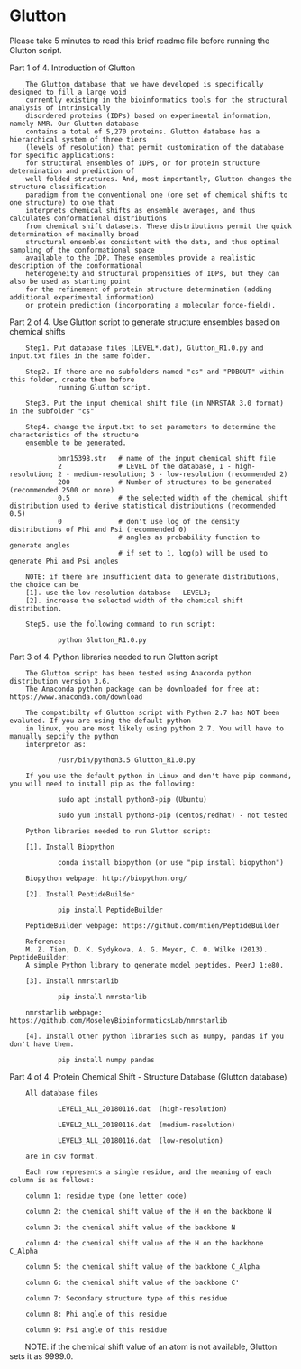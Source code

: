 # Glutton
Please take 5 minutes to read this brief readme file before running the Glutton script. 

Part 1 of 4. Introduction of Glutton

        The Glutton database that we have developed is specifically designed to fill a large void
        currently existing in the bioinformatics tools for the structural analysis of intrinsically
        disordered proteins (IDPs) based on experimental information, namely NMR. Our Glutton database 
        contains a total of 5,270 proteins. Glutton database has a hierarchical system of three tiers
        (levels of resolution) that permit customization of the database for specific applications: 
        for structural ensembles of IDPs, or for protein structure determination and prediction of 
        well folded structures. And, most importantly, Glutton changes the structure classification 
        paradigm from the conventional one (one set of chemical shifts to one structure) to one that 
        interprets chemical shifts as ensemble averages, and thus calculates conformational distributions 
        from chemical shift datasets. These distributions permit the quick determination of maximally broad 
        structural ensembles consistent with the data, and thus optimal sampling of the conformational space 
        available to the IDP. These ensembles provide a realistic description of the conformational 
        heterogeneity and structural propensities of IDPs, but they can also be used as starting point 
        for the refinement of protein structure determination (adding additional experimental information)
        or protein prediction (incorporating a molecular force-field).

Part 2 of 4. Use Glutton script to generate structure ensembles based on chemical shifts

        Step1. Put database files (LEVEL*.dat), Glutton_R1.0.py and input.txt files in the same folder.

        Step2. If there are no subfolders named "cs" and "PDBOUT" within this folder, create them before 
                running Glutton script.

        Step3. Put the input chemical shift file (in NMRSTAR 3.0 format) in the subfolder "cs"

        Step4. change the input.txt to set parameters to determine the characteristics of the structure 
        ensemble to be generated.

                bmr15398.str   # name of the input chemical shift file 
                2              # LEVEL of the database, 1 - high-resolution; 2 - medium-resolution; 3 - low-resolution (recommended 2)
                200            # Number of structures to be generated (recommended 2500 or more)
                0.5            # the selected width of the chemical shift distribution used to derive statistical distributions (recommended 0.5)
                0              # don't use log of the density distributions of Phi and Psi (recommended 0)
                               # angles as probability function to generate angles
                               # if set to 1, log(p) will be used to generate Phi and Psi angles

        NOTE: if there are insufficient data to generate distributions, the choice can be 
        [1]. use the low-resolution database - LEVEL3;            
        [2]. increase the selected width of the chemical shift distribution. 
 
        Step5. use the following command to run script:

                python Glutton_R1.0.py
 
Part 3 of 4. Python libraries needed to run Glutton script

        The Glutton script has been tested using Anaconda python distribution version 3.6. 
        The Anaconda python package can be downloaded for free at: https://www.anaconda.com/download
        
        The compatibilty of Glutton script with Python 2.7 has NOT been evaluted. If you are using the default python  
        in linux, you are most likely using python 2.7. You will have to manually sepcify the python 
        interpretor as:
        
                /usr/bin/python3.5 Glutton_R1.0.py
        
        If you use the default python in Linux and don't have pip command, you will need to install pip as the following:
        
                sudo apt install python3-pip (Ubuntu)
        
                sudo yum install python3-pip (centos/redhat) - not tested

        Python libraries needed to run Glutton script:

        [1]. Install Biopython

                conda install biopython (or use "pip install biopython")
  
        Biopython webpage: http://biopython.org/
  
        [2]. Install PeptideBuilder

                pip install PeptideBuilder

        PeptideBuilder webpage: https://github.com/mtien/PeptideBuilder
  
        Reference:
        M. Z. Tien, D. K. Sydykova, A. G. Meyer, C. O. Wilke (2013). PeptideBuilder:
        A simple Python library to generate model peptides. PeerJ 1:e80.

        [3]. Install nmrstarlib
        
                pip install nmrstarlib

        nmrstarlib webpage: https://github.com/MoseleyBioinformaticsLab/nmrstarlib        

        [4]. Install other python libraries such as numpy, pandas if you don't have them.
        
                pip install numpy pandas

Part 4 of 4. Protein Chemical Shift - Structure Database (Glutton database)

        All database files 

                LEVEL1_ALL_20180116.dat  (high-resolution)

                LEVEL2_ALL_20180116.dat  (medium-resolution)

                LEVEL3_ALL_20180116.dat  (low-resolution)

        are in csv format. 

        Each row represents a single residue, and the meaning of each column is as follows:

        column 1: residue type (one letter code)

        column 2: the chemical shift value of the H on the backbone N

        column 3: the chemical shift value of the backbone N

        column 4: the chemical shift value of the H on the backbone C_Alpha

        column 5: the chemical shift value of the backbone C_Alpha

        column 6: the chemical shift value of the backbone C'

        column 7: Secondary structure type of this residue

        column 8: Phi angle of this residue

        column 9: Psi angle of this residue

        NOTE: if the chemical shift value of an atom is not available, Glutton sets it as 9999.0. 
